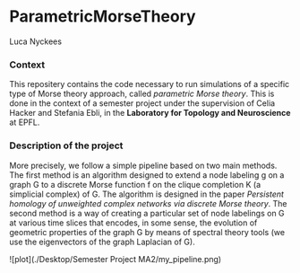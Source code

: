 # ParametricMorseTheory

Luca Nyckees

### Context

This repositery contains the code necessary to run simulations of a specific type of Morse theory approach, called *parametric Morse theory*. This is done in the context of a semester project under the supervision of Celia Hacker and Stefania Ebli,
in the **Laboratory for Topology and Neuroscience** at EPFL. 

### Description of the project

More precisely, we follow a simple pipeline based on two main methods. The first method is an algorithm designed to extend a node labeling g on a graph G to a discrete Morse function f on the clique completion K (a simplicial complex) of G. The algorithm is designed in the paper *Persistent homology of unweighted complex networks via discrete Morse theory*. The second method is a way of creating a particular set of node labelings on G at various time slices that encodes, in some sense, the evolution of geometric properties of the graph G by means of spectral theory tools (we use the eigenvectors of the graph Laplacian of G).

![plot](./Desktop/Semester Project MA2/my_pipeline.png)
